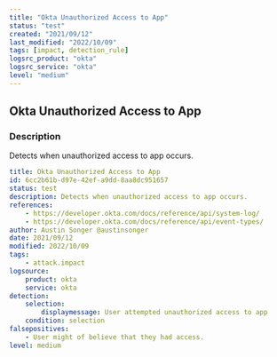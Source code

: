 ```yaml
---
title: "Okta Unauthorized Access to App"
status: "test"
created: "2021/09/12"
last_modified: "2022/10/09"
tags: [impact, detection_rule]
logsrc_product: "okta"
logsrc_service: "okta"
level: "medium"
---
```


## Okta Unauthorized Access to App

### Description

Detects when unauthorized access to app occurs.

```yml
title: Okta Unauthorized Access to App
id: 6cc2b61b-d97e-42ef-a9dd-8aa8dc951657
status: test
description: Detects when unauthorized access to app occurs.
references:
    - https://developer.okta.com/docs/reference/api/system-log/
    - https://developer.okta.com/docs/reference/api/event-types/
author: Austin Songer @austinsonger
date: 2021/09/12
modified: 2022/10/09
tags:
    - attack.impact
logsource:
    product: okta
    service: okta
detection:
    selection:
        displaymessage: User attempted unauthorized access to app
    condition: selection
falsepositives:
    - User might of believe that they had access.
level: medium

```
